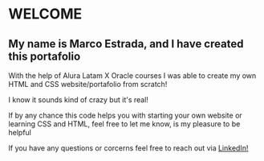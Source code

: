 <link rel="stylesheet" href="styles/style.css">
<h1>
  WELCOME
</h1>
<h2>
  My name is Marco Estrada, and I have created this portafolio
</h2>

<p>
  With the help of Alura Latam X Oracle courses I was able to create my own HTML and CSS website/portafolio from scratch!
</p>
<p>
  I know it sounds kind of crazy but it's real!
</p>
<p>
  If by any chance this code helps you with starting your own website or learning CSS and HTML, feel free to let me know, is my pleasure to be helpful
</p>
<p>
  If you have any questions or corcerns feel free to reach out via <a href="https://www.linkedin.com/in/mestrada123/"target="_blank">LinkedIn!</a>
</p>
